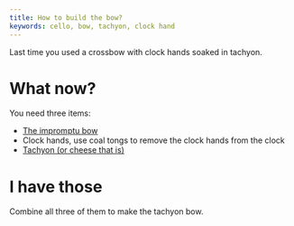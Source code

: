 ```yaml
---
title: How to build the bow?
keywords: cello, bow, tachyon, clock hand
---
```


Last time you used a crossbow with clock hands soaked in tachyon.

# What now?
You need three items:
 - [The impromptu bow](030-babygoal/050-cello.md)
 - Clock hands, use coal tongs to remove the clock hands from the clock
 - [Tachyon (or cheese that is)](030-babygoal/040-cheese.md)

# I have those
Combine all three of them to make the tachyon bow.
